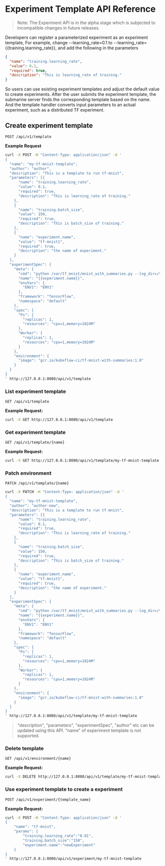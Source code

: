<!--
Licensed to the Apache Software Foundation (ASF) under one
or more contributor license agreements.  See the NOTICE file
distributed with this work for additional information
regarding copyright ownership.  The ASF licenses this file
to you under the Apache License, Version 2.0 (the
"License"); you may not use this file except in compliance
with the License.  You may obtain a copy of the License at

  http://www.apache.org/licenses/LICENSE-2.0

Unless required by applicable law or agreed to in writing,
software distributed under the License is distributed on an
"AS IS" BASIS, WITHOUT WARRANTIES OR CONDITIONS OF ANY
KIND, either express or implied.  See the License for the
specific language governing permissions and limitations
under the License.
-->

# Experiment Template API Reference

> Note: The Experiment API is in the alpha stage which is subjected to incompatible changes in
> future releases.


Developers can register a parameterized experiment as an experiment template,
For example, change --learning_rate=0.1 to --learning_rate={{training.learning_rate}}, and add the following in the parameters
```json
{
  "name": "training.learning_rate",
  "value": 0.1,
  "required": true,
  "description": "This is learning_rate of training."
}
```
So users can use existing experiment templates and adjust the default value to create experiments.
After the user submits the experiment template, the submarine server finds the corresponding template based on the name. And the template handler converts input parameters to an actual experiment, such as a distributed TF experiment.



## Create experiment template
`POST /api/v1/template`

**Example Request**
```sh
curl -X POST -H "Content-Type: application/json" -d '
{
  "name": "my-tf-mnist-template",
  "author": "author",
  "description": "This is a template to run tf-mnist",
  "parameters": [{
      "name": "training.learning_rate",
      "value": 0.1,
      "required": true,
      "description": "This is learning_rate of training."
    },
    {
      "name": "training.batch_size",
      "value": 150,
      "required": true,
      "description": "This is batch_size of training."
    },
    {
      "name": "experiment.name",
      "value": "tf-mnist1",
      "required": true,
      "description": "the name of experiment."
    }
  ],
  "experimentSpec": {
    "meta": {
      "cmd": "python /var/tf_mnist/mnist_with_summaries.py --log_dir=/train/log --learning_rate={{training.learning_rate}} --batch_size={{training.batch_size}}",
      "name": "{{experiment.name}}",
      "envVars": {
        "ENV1": "ENV1"
      },
      "framework": "TensorFlow",
      "namespace": "default"
    },
    "spec": {
      "Ps": {
        "replicas": 1,
        "resources": "cpu=1,memory=1024M"
      },
      "Worker": {
        "replicas": 1,
        "resources": "cpu=1,memory=1024M"
      }
    },
    "environment": {
      "image": "gcr.io/kubeflow-ci/tf-mnist-with-summaries:1.0"
    }
  }
}
' http://127.0.0.1:8080/api/v1/template
```


### List experiment template
`GET /api/v1/template`

**Example Request:**
```sh
curl -X GET http://127.0.0.1:8080/api/v1/template
```

### Get experiment template
`GET /api/v1/template/{name}`

**Example Request:**
```sh
curl -X GET http://127.0.0.1:8080/api/v1/template/my-tf-mnist-template
```


### Patch environment
`PATCH /api/v1/template/{name}`
```sh
curl -X PATCH -H "Content-Type: application/json" -d '
{
  "name": "my-tf-mnist-template",
  "author": "author-new",
  "description": "This is a template to run tf-mnist",
  "parameters": [{
      "name": "training.learning_rate",
      "value": 0.1,
      "required": true,
      "description": "This is learning_rate of training."
    },
    {
      "name": "training.batch_size",
      "value": 150,
      "required": true,
      "description": "This is batch_size of training."
    },
    {
      "name": "experiment.name",
      "value": "tf-mnist1",
      "required": true,
      "description": "the name of experiment."
    }
  ],
  "experimentSpec": {
    "meta": {
      "cmd": "python /var/tf_mnist/mnist_with_summaries.py --log_dir=/train/log --learning_rate={{training.learning_rate}} --batch_size={{training.batch_size}}",
      "name": "{{experiment.name}}",
      "envVars": {
        "ENV1": "ENV1"
      },
      "framework": "TensorFlow",
      "namespace": "default"
    },
    "spec": {
      "Ps": {
        "replicas": 1,
        "resources": "cpu=1,memory=1024M"
      },
      "Worker": {
        "replicas": 1,
        "resources": "cpu=1,memory=1024M"
      }
    },
    "environment": {
      "image": "gcr.io/kubeflow-ci/tf-mnist-with-summaries:1.0"
    }
  }
}
' http://127.0.0.1:8080/api/v1/template/my-tf-mnist-template
```

> "description", "parameters", "experimentSpec", "author" etc can be updated using this API.
"name" of experiment template is not supported.



### Delete template
`GET /api/v1/environment/{name}`

**Example Request:**
```sh
curl -X DELETE http://127.0.0.1:8080/api/v1/template/my-tf-mnist-template
```


### Use experiment template to create a experiment
`POST /api/v1/experiment/{template_name}`

**Example Request:**
```sh
curl -X POST -H "Content-Type: application/json" -d '
{
    "name": "tf-mnist",
    "params": {
        "training.learning_rate":"0.01", 
        "training.batch_size":"150", 
        "experiment.name":"newExperiment"
    }
}
' http://127.0.0.1:8080/api/v1/experiment/my-tf-mnist-template
```
